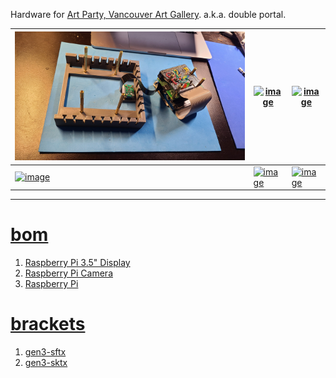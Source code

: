 Hardware for <a href="https://www.vanartgallery.bc.ca/events/may26artparty/">Art Party, Vancouver Art Gallery</a>. a.k.a. double portal.

| [![image](../images/may26-2.jpg)](#) | [![image](../images/may26-3.jpg)](#) | [![image](../images/may26-4.jpg)](#) |
| --- | --- | --- |
| [![image](../images/may26-5.jpg)](#) | [![image](../images/may26-6.jpg)](#) | [![image](../images/may26-7.jpg)](#) |

---

# [bom](../parts.md)

1. [Raspberry Pi 3.5" Display](../parts.md#raspberry-pi-35-display)
1. [Raspberry Pi Camera](../parts.md#raspberry-pi-camera)
1. [Raspberry Pi](../parts.md#raspberry-pi)

# [brackets](../brackets)

1. [gen3-sftx](../brackets/gen3-sftx/gen3-sftx.stl)
1. [gen3-sktx](../brackets/gen3-sktx/gen3-sktx.stl)

